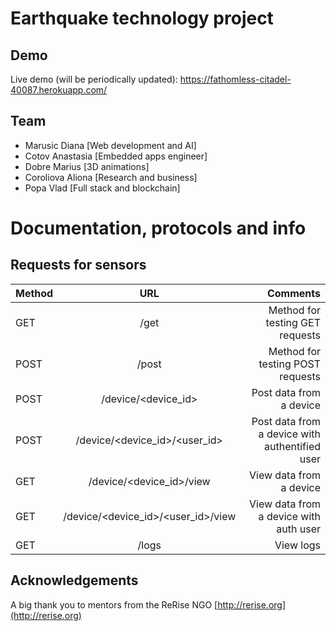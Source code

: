 # Earthquake technology project

## Demo
Live demo (will be periodically updated): https://fathomless-citadel-40087.herokuapp.com/



## Team
- Marusic Diana [Web development and AI]
- Cotov Anastasia [Embedded apps engineer]
- Dobre Marius [3D animations]
- Coroliova Aliona [Research and business]
- Popa Vlad [Full stack and blockchain]




# Documentation, protocols and info

## Requests for sensors
| Method   |      URL      |  Comments |
|----------|:-------------:|------:|
| GET |  /get | Method for testing GET requests |
| POST |  /post | Method for testing POST requests |
| POST |  /device/<device_id> | Post data from a device |
| POST |  /device/<device_id>/<user_id> | Post data from a device with authentified user|
| GET |  /device/<device_id>/view | View data from a device |
| GET |  /device/<device_id>/<user_id>/view | View data from a device with auth user|
| GET |  /logs | View logs|


## Acknowledgements
A big thank you to mentors from the ReRise NGO [http://rerise.org](http://rerise.org)

